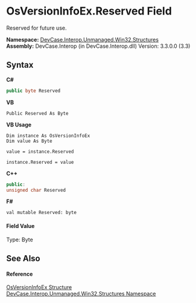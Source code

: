 # OsVersionInfoEx.Reserved Field
 

Reserved for future use.

**Namespace:**&nbsp;<a href="N_DevCase_Interop_Unmanaged_Win32_Structures">DevCase.Interop.Unmanaged.Win32.Structures</a><br />**Assembly:**&nbsp;DevCase.Interop (in DevCase.Interop.dll) Version: 3.3.0.0 (3.3)

## Syntax

**C#**<br />
``` C#
public byte Reserved
```

**VB**<br />
``` VB
Public Reserved As Byte
```

**VB Usage**<br />
``` VB Usage
Dim instance As OsVersionInfoEx
Dim value As Byte

value = instance.Reserved

instance.Reserved = value
```

**C++**<br />
``` C++
public:
unsigned char Reserved
```

**F#**<br />
``` F#
val mutable Reserved: byte
```


#### Field Value
Type: Byte

## See Also


#### Reference
<a href="T_DevCase_Interop_Unmanaged_Win32_Structures_OsVersionInfoEx">OsVersionInfoEx Structure</a><br /><a href="N_DevCase_Interop_Unmanaged_Win32_Structures">DevCase.Interop.Unmanaged.Win32.Structures Namespace</a><br />